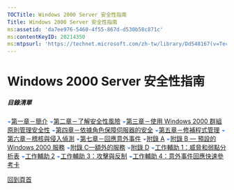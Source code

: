 ```yaml
---
TOCTitle: Windows 2000 Server 安全性指南
Title: Windows 2000 Server 安全性指南
ms:assetid: 'da7ee976-5460-4f55-867d-d530b58c871c'
ms:contentKeyID: 20214350
ms:mtpsurl: 'https://technet.microsoft.com/zh-tw/library/Dd548167(v=TechNet.10)'
---
```


Windows 2000 Server 安全性指南
==============================

##### 目錄清單

![](images/Dd548167.arrowdn(zh-tw,TechNet.10).gif)[第一章－簡介](https://technet.microsoft.com/zh-tw/library/d03cf483-9f03-42c2-9bc3-a78b1c11ecea(v=TechNet.10))
![](images/Dd548167.arrowdn(zh-tw,TechNet.10).gif)[第二章－了解安全性風險](https://technet.microsoft.com/zh-tw/library/20e0c0fd-a115-4f0b-98e9-8e188c740584(v=TechNet.10))
![](images/Dd548167.arrowdn(zh-tw,TechNet.10).gif)[第三章－使用 Windows 2000 群組原則管理安全性](https://technet.microsoft.com/zh-tw/library/3a056841-0e75-49ff-8403-f72fc5f934ed(v=TechNet.10))
![](images/Dd548167.arrowdn(zh-tw,TechNet.10).gif)[第四章－依據角色保障伺服器的安全](https://technet.microsoft.com/zh-tw/library/03ca38cb-dd78-41de-ace6-e8e8df82b8dc(v=TechNet.10))
![](images/Dd548167.arrowdn(zh-tw,TechNet.10).gif)[第五章－修補程式管理](https://technet.microsoft.com/zh-tw/library/7285a4b7-989e-4644-a90f-36f00d361123(v=TechNet.10))
![](images/Dd548167.arrowdn(zh-tw,TechNet.10).gif)[第六章－稽核與侵入偵測](https://technet.microsoft.com/zh-tw/library/d6414789-3b90-46ae-aca4-29c8c9c07f27(v=TechNet.10))
![](images/Dd548167.arrowdn(zh-tw,TechNet.10).gif)[第七章－回應意外事件](https://technet.microsoft.com/zh-tw/library/7bccc2eb-f172-47e0-a1f5-b3eeb02ef6aa(v=TechNet.10))
![](images/Dd548167.arrowdn(zh-tw,TechNet.10).gif)[附錄 A](https://technet.microsoft.com/zh-tw/library/addd9356-79f8-43f5-9f3d-96d803b7bfb9(v=TechNet.10))
![](images/Dd548167.arrowdn(zh-tw,TechNet.10).gif)[附錄 B — 預設的 Windows 2000 服務](https://technet.microsoft.com/zh-tw/library/4e754267-f801-49c7-8769-124ea023fe2f(v=TechNet.10))
![](images/Dd548167.arrowdn(zh-tw,TechNet.10).gif)[附錄 C—額外的服務](https://technet.microsoft.com/zh-tw/library/de4ec91f-cfd9-4731-b09f-c8adad58c832(v=TechNet.10))
![](images/Dd548167.arrowdn(zh-tw,TechNet.10).gif)[附錄 D](https://technet.microsoft.com/zh-tw/library/16d09915-ddf8-4e0c-9f52-d5a1c893f2ac(v=TechNet.10))
![](images/Dd548167.arrowdn(zh-tw,TechNet.10).gif)[工作輔助 1：威脅和弱點分析表](https://technet.microsoft.com/zh-tw/library/7da616b4-3aff-4566-8e5f-c7d8d23ab516(v=TechNet.10))
![](images/Dd548167.arrowdn(zh-tw,TechNet.10).gif)[工作輔助 2](https://technet.microsoft.com/zh-tw/library/e4793b9c-d98d-4264-851b-c0c64840484c(v=TechNet.10))
![](images/Dd548167.arrowdn(zh-tw,TechNet.10).gif)[工作輔助 3：攻擊與反制](https://technet.microsoft.com/zh-tw/library/b47cf48d-ffdb-4739-ab08-ca2719bf42e0(v=TechNet.10))
![](images/Dd548167.arrowdn(zh-tw,TechNet.10).gif)[工作輔助 4：意外事件回應快速參考卡](https://technet.microsoft.com/zh-tw/library/ddb4fdb4-9e69-4e6d-a305-87a990109b52(v=TechNet.10))

[](#mainsection)[回到頁首](#mainsection)
